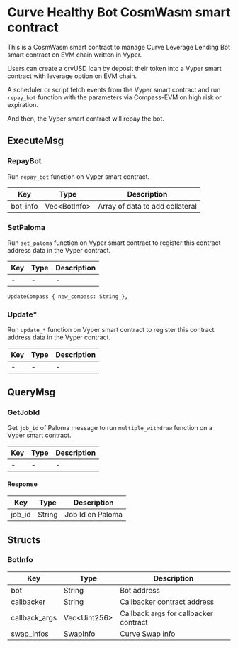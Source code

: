 # Curve Healthy Bot CosmWasm smart contract

This is a CosmWasm smart contract to manage Curve Leverage Lending Bot smart contract on EVM chain written in Vyper.

Users can create a crvUSD loan by deposit their token into a Vyper smart contract with leverage option on EVM chain.

A scheduler or script fetch events from the Vyper smart contract and run `repay_bot` function with the parameters via Compass-EVM on high risk or expiration.

And then, the Vyper smart contract will repay the bot.

## ExecuteMsg

### RepayBot

Run `repay_bot` function on Vyper smart contract.

| Key                        | Type           | Description                     |
|----------------------------|----------------|---------------------------------|
| bot_info                   | Vec\<BotInfo\> | Array of data to add collateral |

### SetPaloma

Run `set_paloma` function on Vyper smart contract to register this contract address data in the Vyper contract.

| Key | Type | Description |
|-----|------|-------------|
| -   | -    | -           |

    UpdateCompass { new_compass: String },

### Update*

Run `update_*` function on Vyper smart contract to register this contract address data in the Vyper contract.

| Key | Type | Description |
|-----|------|-------------|
| -   | -    | -           |

## QueryMsg

### GetJobId

Get `job_id` of Paloma message to run `multiple_withdraw` function on a Vyper smart contract.

| Key | Type | Description |
|-----|------|-------------|
| -   | -    | -           |

#### Response

| Key    | Type   | Description      |
|--------|--------|------------------|
| job_id | String | Job Id on Paloma |

## Structs

### BotInfo

| Key           | Type           | Description                           |
|---------------|----------------|---------------------------------------|
| bot           | String         | Bot address                           |
| callbacker    | String         | Callbacker contract address           |
| callback_args | Vec\<Uint256\> | Callback args for callbacker contract |
| swap_infos    | SwapInfo       | Curve Swap info                       |

